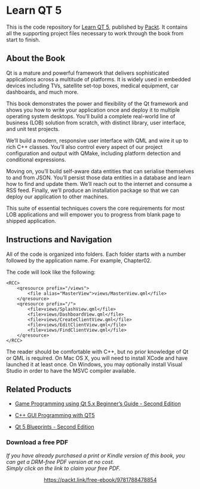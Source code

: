 


# Learn QT 5
This is the code repository for [Learn QT 5](https://www.packtpub.com/web-development/learn-qt-5?utm_source=github&utm_medium=repository&utm_campaign=9781788478854), published by [Packt](https://www.packtpub.com/?utm_source=github). It contains all the supporting project files necessary to work through the book from start to finish.
## About the Book
Qt is a mature and powerful framework that delivers sophisticated applications across a multitude of platforms. It is widely used in embedded devices including TVs, satellite set-top boxes, medical equipment, car dashboards, and much more.

This book demonstrates the power and flexibility of the Qt framework and shows you how to write your application once and deploy it to multiple operating system desktops. You’ll build a complete real-world line of business (LOB) solution from scratch, with distinct library, user interface, and unit test projects.

We’ll build a modern, responsive user interface with QML and wire it up to rich C++ classes. You’ll also control every aspect of our project configuration and output with QMake, including platform detection and conditional expressions.

Moving on, you’ll build self-aware data entities that can serialise themselves to and from JSON. You’ll persist those data entities in a database and learn how to find and update them. We’ll reach out to the internet and consume a RSS feed. Finally, we’ll produce an installation package so that we can deploy our application to other machines.

This suite of essential techniques covers the core requirements for most LOB applications and will empower you to progress from blank page to shipped application.

## Instructions and Navigation
All of the code is organized into folders. Each folder starts with a number followed by the application name. For example, Chapter02.



The code will look like the following:
```
<RCC>
    <qresource prefix="/views">
        <file alias="MasterView">views/MasterView.qml</file>
    </qresource>
    <qresource prefix="/">
        <file>views/SplashView.qml</file>
        <file>views/DashboardView.qml</file>
        <file>views/CreateClientView.qml</file>
        <file>views/EditClientView.qml</file>
        <file>views/FindClientView.qml</file>
    </qresource>
</RCC>
```

The reader should be comfortable with C++, but no prior knowledge of Qt or QML is required. On Mac OS X, you will need to install XCode and have launched it at least once. On Windows, you may optionally install Visual Studio in order to have the MSVC compiler available.

## Related Products
* [Game Programming using Qt 5.x Beginner’s Guide - Second Edition](https://www.packtpub.com/big-data-and-business-intelligence/game-programming-using-qt-beginners-guide-second-edition?utm_source=github&utm_medium=repository&utm_campaign=9781788399999)

* [C++ GUI Programming with QT5](https://www.packtpub.com/application-development/c-gui-programming-qt5?utm_source=github&utm_medium=repository&utm_campaign=9781788397827)

* [Qt 5 Blueprints - Second Edition](https://www.packtpub.com/application-development/qt-5-blueprints-second-edition?utm_source=github&utm_medium=repository&utm_campaign=9781788293884)
### Download a free PDF

 <i>If you have already purchased a print or Kindle version of this book, you can get a DRM-free PDF version at no cost.<br>Simply click on the link to claim your free PDF.</i>
<p align="center"> <a href="https://packt.link/free-ebook/9781788478854">https://packt.link/free-ebook/9781788478854 </a> </p>